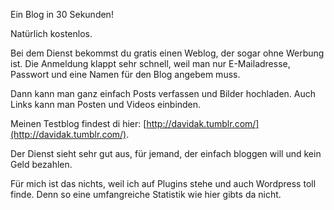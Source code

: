 <!--
.. title: tumblr.com
.. slug: 290-tumblrcom
.. date: 2007-10-26 11:00:15
.. tags: Blog,Internet
.. description: 
.. type: text
-->

Ein Blog in 30 Sekunden!
<!-- TEASER_END -->

Natürlich kostenlos.

Bei dem Dienst bekommst du gratis einen Weblog, der sogar ohne Werbung ist.
Die Anmeldung klappt sehr schnell, weil man nur E-Mailadresse, Passwort und eine Namen für den Blog angebem muss.

Dann kann man ganz einfach Posts verfassen und Bilder hochladen.
Auch Links kann man Posten und Videos einbinden.

Meinen Testblog findest di hier: [http://davidak.tumblr.com/](http://davidak.tumblr.com/).

Der Dienst sieht sehr gut aus, für jemand, der einfach bloggen will und kein Geld bezahlen.

Für mich ist das nichts, weil ich auf Plugins stehe und auch Wordpress toll finde.
Denn so eine umfangreiche Statistik wie hier gibts da nicht.
